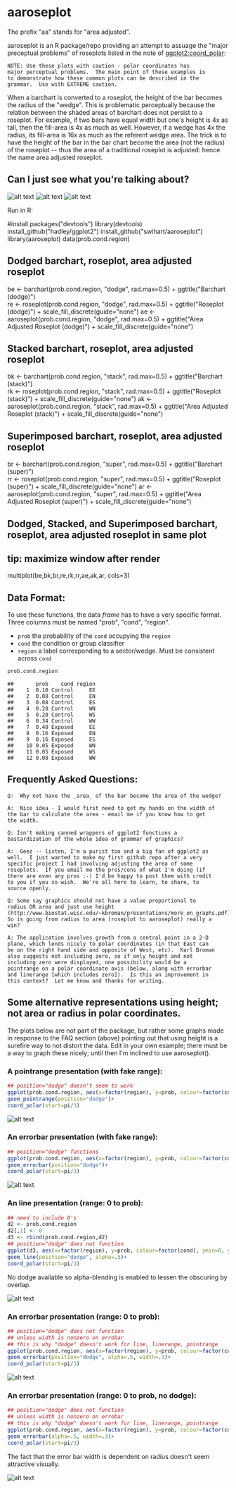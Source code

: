 # aaroseplot

The prefix "aa" stands for "area adjusted".

aaroseplot is an R package/repo providing an attempt to assuage the
"major preceptual problems" of roseplots listed in the note of
[ggplot2:coord_polar](http://docs.ggplot2.org/0.9.3.1/coord_polar.html):

    NOTE: Use these plots with caution - polar coordinates has
    major perceptual problems.  The main point of these examples is
    to demonstrate how these common plots can be described in the
    grammar.  Use with EXTREME caution.

When a barchart is converted to a roseplot, the height of the bar
becomes the radius of the "wedge".  This is problematic perceptually
because the relation between the shaded areas of barchart does not
persist to a roseplot. For example, if two bars have equal width but
one's height is 4x as tall, then the fill-area is 4x as much as
well.  However, if a wedge has 4x the radius, its fill-area is 16x as much as
the referent wedge area.  The trick is to have the height of the bar
in the bar chart become the area (not the radius) of the roseplot -- thus the area of a traditional roseplot is adjusted: hence the name
area adjusted roseplot.

## Can I just see what you're talking about?

<!---
![alt text](https://raw.github.com/swihart/aaroseplot/master/3x3.png "The Results")
-->

![alt text](https://raw.github.com/swihart/aaroseplot/master/3x3top.png "top")
![alt text](https://raw.github.com/swihart/aaroseplot/master/3x3mid.png "mid")
![alt text](https://raw.github.com/swihart/aaroseplot/master/3x3bot.png "bot")


Run in R:

  #install.packages("devtools")
  library(devtools)
  install_github("hadley/ggplot2")
  install_github("swihart/aaroseplot")
  library(aaroseplot)
  data(prob.cond.region)														  
  ## Dodged barchart, roseplot, area adjusted roseplot											  
  be <-   barchart(prob.cond.region, "dodge", rad.max=0.5) + ggtitle("Barchart (dodge)")						  
  re <-   roseplot(prob.cond.region, "dodge", rad.max=0.5) + ggtitle("Roseplot (dodge)")               + scale_fill_discrete(guide="none")
  ae <- aaroseplot(prob.cond.region, "dodge", rad.max=0.5) + ggtitle("Area Adjusted Roseplot (dodge)") + scale_fill_discrete(guide="none")
  ## Stacked barchart, roseplot, area adjusted roseplot										  
  bk <-   barchart(prob.cond.region, "stack", rad.max=0.5) + ggtitle("Barchart (stack)")						  
  rk <-   roseplot(prob.cond.region, "stack", rad.max=0.5) + ggtitle("Roseplot (stack)")               + scale_fill_discrete(guide="none")
  ak <- aaroseplot(prob.cond.region, "stack", rad.max=0.5) + ggtitle("Area Adjusted Roseplot (stack)") + scale_fill_discrete(guide="none")
  ## Superimposed barchart, roseplot, area adjusted roseplot										  
  br <-   barchart(prob.cond.region, "super", rad.max=0.5) + ggtitle("Barchart (super)")						  
  rr <-   roseplot(prob.cond.region, "super", rad.max=0.5) + ggtitle("Roseplot (super)")               + scale_fill_discrete(guide="none")
  ar <- aaroseplot(prob.cond.region, "super", rad.max=0.5) + ggtitle("Area Adjusted Roseplot (super)") + scale_fill_discrete(guide="none")
  ## Dodged, Stacked, and Superimposed barchart, roseplot, area adjusted roseplot in same plot
  ## tip:  maximize window after render
  multiplot(be,bk,br,re,rk,rr,ae,ak,ar, cols=3)




## Data Format:

To use these functions, the data _frame_ has to have a very specific format.  Three columns must be named "prob", "cond", "region".

* `prob` the probability of the `cond` occupying the `region`
* `cond` the condition or group classifier
* `region` a label corresponding to a sector/wedge.  Must be
  consistent across `cond`


```r
prob.cond.region        
```

```
##       prob    cond region
##    1  0.10 Control     EE
##    2  0.08 Control     EN
##    3  0.08 Control     ES
##    4  0.20 Control     WN
##    5  0.20 Control     WS
##    6  0.34 Control     WW
##    7  0.40 Exposed     EE
##    8  0.16 Exposed     EN
##    9  0.16 Exposed     ES
##    10 0.05 Exposed     WN
##    11 0.05 Exposed     WS
##    12 0.08 Exposed     WW
```
    
## Frequently Asked Questions:

    Q:  Why not have the _area_ of the bar become the area of the wedge?
    
    A:  Nice idea - I would first need to get my hands on the width of
    the bar to calculate the area - email me if you know how to get
    the width.

    Q: Isn't making canned wrappers of ggplot2 functions a
    bastardization of the whole idea of grammar of graphics?
    
    A:  Geez -- listen, I'm a purist too and a big fan of ggplot2 as
    well.  I just wanted to make my first github repo after a very
    specific project I had involving adjusting the area of some
    roseplots.  If you email me the pros/cons of what I'm doing (if
    there are even any pros :-) I'd be happy to post them with credit
    to you if you so wish.  We're all here to learn, to share, to
    source openly.

    Q: Some say graphics should not have a value proportional to
    radius OR area and just use height
    (http://www.biostat.wisc.edu/~kbroman/presentations/more_on_graphs.pdf).
    So is going from radius to area (roseplot to aaroseplot) really a
    win?

    A: The application involves growth from a central point in a 2-D
    plane, which lends nicely to polar coordinates (in that East can
    be on the right hand side and opposite of West, etc).  Karl Broman
    also suggests not including zero, so if only height and not
    including zero were displayed, one possibility would be a
    pointrange on a polar coordinate axis (below, along with errorbar
    and linerange [which includes zero]).  Is this an improvement in
    this context?  Let me know and thanks for writing.


## Some alternative representations using height; not area or radius in polar coordinates.

The plots below are not part of the package, but rather some graphs made in response to the FAQ section (above) pointing out that using height is a surefire way to not distort the data. Edit in your own example; there must be a way to graph these nicely; until then I'm inclined to use aaroseplot().


### A pointrange presentation (with fake range):
```r
## position="dodge" doesn't seem to work
ggplot(prob.cond.region, aes(x=factor(region), y=prob, colour=factor(cond), ymin=prob-.02, ymax=prob+.02)) + 
geom_pointrange(position="dodge")+
coord_polar(start=pi/3)
```
![alt text](https://raw.github.com/swihart/aaroseplot/master/pointrange.png "pointrange")

### An errorbar presentation (with fake range):
```r
## position="dodge" functions
ggplot(prob.cond.region, aes(x=factor(region), y=prob, colour=factor(cond), ymin=prob-.02, ymax=prob+.02)) + 
geom_errorbar(position="dodge")+
coord_polar(start=pi/3)
```
![alt text](https://raw.github.com/swihart/aaroseplot/master/errorbar.png "errorbar")





### An line presentation (range: 0 to prob):
```r
## need to include 0's
d2 <- prob.cond.region          
d2[,1] <- 0                     
d3 <- rbind(prob.cond.region,d2)
## position="dodge" does not function
ggplot(d3, aes(x=factor(region), y=prob, colour=factor(cond), ymin=0, ymax=prob)) + 
geom_line(position="dodge", alpha=.5)+
coord_polar(start=pi/3)
```

No dodge available so alpha-blending is enabled to lessen the obscuring by overlap.

![alt text](https://raw.github.com/swihart/aaroseplot/master/line.png "line")


### An errorbar presentation (range: 0 to prob):
```r
## position="dodge" does not function 
## unless width is nonzero on errobar
## this is why "dodge" doesn't work for line, linerange, pointrange
ggplot(prob.cond.region, aes(x=factor(region), y=prob, colour=factor(cond), ymin=0, ymax=prob)) + 
geom_errorbar(position="dodge", alpha=.5, width=.3)+
coord_polar(start=pi/3)
```


![alt text](https://raw.github.com/swihart/aaroseplot/master/errorbar0prob.png "0prob")

### An errorbar presentation (range: 0 to prob, no dodge):
```r
## position="dodge" does not function 
## unless width is nonzero on errobar
## this is why "dodge" doesn't work for line, linerange, pointrange
ggplot(prob.cond.region, aes(x=factor(region), y=prob, colour=factor(cond), ymin=0, ymax=prob)) + 
geom_errorbar(alpha=.5, width=.3)+
coord_polar(start=pi/3)
```
The fact that the error bar width is dependent on radius doesn't seem attractive visually.

![alt text](https://raw.github.com/swihart/aaroseplot/master/errorbar0probnododge.png "nododge")
